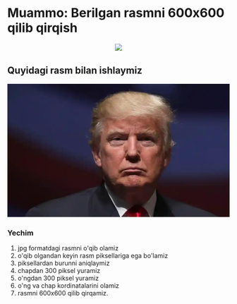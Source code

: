 # Muammo: Berilgan rasmni 600x600 qilib qirqish 
<p align="center">
    <img src="./imgs/protsess.png" width=900>
</p>


## Quyidagi rasm bilan ishlaymiz
<p align="center">
    <img src="./imgs/trump.jpg" width=600>
</p>

### Yechim
1. jpg formatdagi rasmni o'qib olamiz
2. o'qib olgandan keyin rasm piksellariga ega bo'lamiz
3. piksellardan burunni aniqlaymiz
4. chapdan 300 piksel yuramiz
5. o'ngdan 300 piksel yuramiz
6. o'ng va chap kordinatalarini olamiz
7. rasmni 600x600 qilib qirqamiz.


